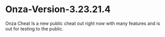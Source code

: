 # Onza-Version-3.23.21.4
Onza Cheat Is a new public cheat out right now with many features and is out for testing to the public.
